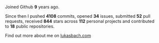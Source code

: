 Joined Github **9** years ago.

Since then I pushed **4108** commits, opened **34** issues, submitted **52** pull requests, received **844** stars across **112** personal projects and contributed to **18** public repositories.

Find out more about me on [lukasbach.com](https://lukasbach.com)
